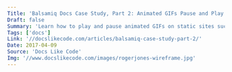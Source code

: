 ```yaml
---
Title: 'Balsamiq Docs Case Study, Part 2: Animated GIFs Pause and Play'
Draft: false
Summary: 'Learn how to play and pause animated GIFs on static sites such as Hugo on GitHub from Leon Barnard, Designer and Writer at Balsamiq.'
Tags: ['docs']
Link: '//docslikecode.com/articles/balsamiq-case-study-part-2/'
Date: 2017-04-09
Source: 'Docs Like Code'
Img: '//www.docslikecode.com/images/rogerjones-wireframe.jpg'
---
```

